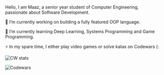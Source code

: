 <!--
**MaazSaeed/MaazSaeed** is a ✨ _special_ ✨ repository because its `README.md` (this file) appears on your GitHub profile.


Here are some ideas to get you started:
-->

Hello, I am Maaz, a senior year student of Computer Engineering, passionate about Software Development.

🔭 I’m currently working on building a fully featured OOP language.

🌱 I’m currently learning Deep Learning, Systems Programming and Game Programming.

⚡ In my spare time, I either play video games or solve katas on Codewars (:

<!--
-  👯 I’m looking to collaborate on 
- 🤔 I’m looking for help with ...
- 💬 Ask me about ...
- 📫 How to reach me: ...
- 
-->
![CW stats](https://www.codewars.com/users/maaze_e/badges/large)

![[Codewars](https://www.codewars.com/users/maaze_e)](https://github.r2v.ch/codewars?user=maaze_e&name=true&top_languages=true&stroke=%23b362ff&theme=gradient)
